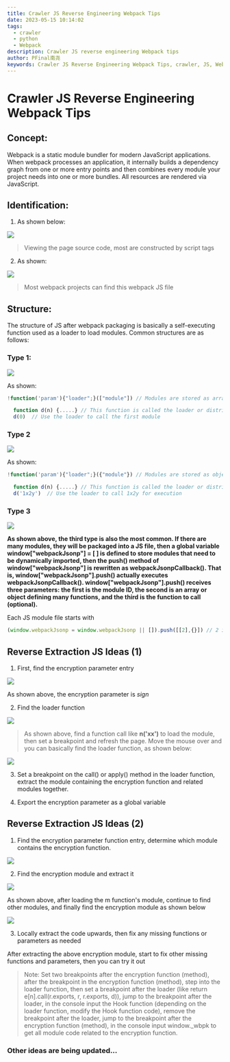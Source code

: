 ```yaml
---
title: Crawler JS Reverse Engineering Webpack Tips
date: 2023-05-15 10:14:02
tags:
  - crawler
  - python
  - Webpack
description: Crawler JS reverse engineering Webpack tips
author: PFinal南尧
keywords: Crawler JS Reverse Engineering Webpack Tips, crawler, JS, Webpack
---
```

# Crawler JS Reverse Engineering Webpack Tips

## Concept:
  
  Webpack is a static module bundler for modern JavaScript applications. When webpack processes an application, it internally builds a dependency graph from one or more entry points and then combines every module your project needs into one or more bundles. All resources are rendered via JavaScript.

## Identification:

1. As shown below:

![](https://raw.githubusercontent.com/pfinal-nc/iGallery/master/blog/202305151419884.png)

> Viewing the page source code, most are constructed by script tags

2. As shown:

![](https://raw.githubusercontent.com/pfinal-nc/iGallery/master/blog/202305160910831.png)

> Most webpack projects can find this webpack JS file

## Structure:

The structure of JS after webpack packaging is basically a self-executing function used as a loader to load modules. Common structures are as follows:

### Type 1:

![](https://raw.githubusercontent.com/pfinal-nc/iGallery/master/blog/202305160951192.png)

As shown:

```js
!function('param'){"loader";}(["module"]) // Modules are stored as arrays, each element is a function
```

```js
  function d(n) {.....} // This function is called the loader or distributor. All modules are loaded and executed from this function.
  d(0)  // Use the loader to call the first module
```

### Type 2

![](https://raw.githubusercontent.com/pfinal-nc/iGallery/master/blog/202305160944584.png)

As shown:

```js
!function('param'){"loader";}({"module"}) // Modules are stored as objects, elements are function objects
```

```js
  function d(n) {.....} // This function is called the loader or distributor. All modules are loaded and executed from this function.
  d('1x2y')  // Use the loader to call 1x2y for execution
```

### Type 3

![](https://raw.githubusercontent.com/pfinal-nc/iGallery/master/blog/202305161006212.png)

**As shown above, the third type is also the most common. If there are many modules, they will be packaged into a JS file, then a global variable window["webpackJsonp"] = [ ] is defined to store modules that need to be dynamically imported, then the push() method of window["webpackJsonp"] is rewritten as webpackJsonpCallback(). That is, window["webpackJsonp"].push() actually executes webpackJsonpCallback(). window["webpackJsonp"].push() receives three parameters: the first is the module ID, the second is an array or object defining many functions, and the third is the function to call (optional).**

Each JS module file starts with

```js
(window.webpackJsonp = window.webpackJsonp || []).push([[2],{}]) // 2 is the module id, {} contains the function object to call
```

## Reverse Extraction JS Ideas (1)

1. First, find the encryption parameter entry

![](https://raw.githubusercontent.com/pfinal-nc/iGallery/master/blog/202305161020050.png)

As shown above, the encryption parameter is *sign*

2. Find the loader function

![](https://raw.githubusercontent.com/pfinal-nc/iGallery/master/blog/202305161035140.png)

> As shown above, find a function call like **n('xx')** to load the module, then set a breakpoint and refresh the page. Move the mouse over and you can basically find the loader function, as shown below:

![](https://raw.githubusercontent.com/pfinal-nc/iGallery/master/blog/202305161038581.png)

3. Set a breakpoint on the call() or apply() method in the loader function, extract the module containing the encryption function and related modules together.

4. Export the encryption parameter as a global variable

## Reverse Extraction JS Ideas (2)

1. Find the encryption parameter function entry, determine which module contains the encryption function.

![](https://raw.githubusercontent.com/pfinal-nc/iGallery/master/blog/202305161044042.png)

2. Find the encryption module and extract it

![](https://raw.githubusercontent.com/pfinal-nc/iGallery/master/blog/202305161050194.png)

As shown above, after loading the m function's module, continue to find other modules, and finally find the encryption module as shown below

![](https://raw.githubusercontent.com/pfinal-nc/iGallery/master/blog/202305161052841.png)

3. Locally extract the code upwards, then fix any missing functions or parameters as needed

After extracting the above encryption module, start to fix other missing functions and parameters, then you can try it out

> Note: Set two breakpoints after the encryption function (method), after the breakpoint in the encryption function (method), step into the loader function, then set a breakpoint after the loader (like return e[n].call(r.exports, r, r.exports, d)), jump to the breakpoint after the loader, in the console input the Hook function (depending on the loader function, modify the Hook function code), remove the breakpoint after the loader, jump to the breakpoint after the encryption function (method), in the console input window._wbpk to get all module code related to the encryption function.

### Other ideas are being updated... 